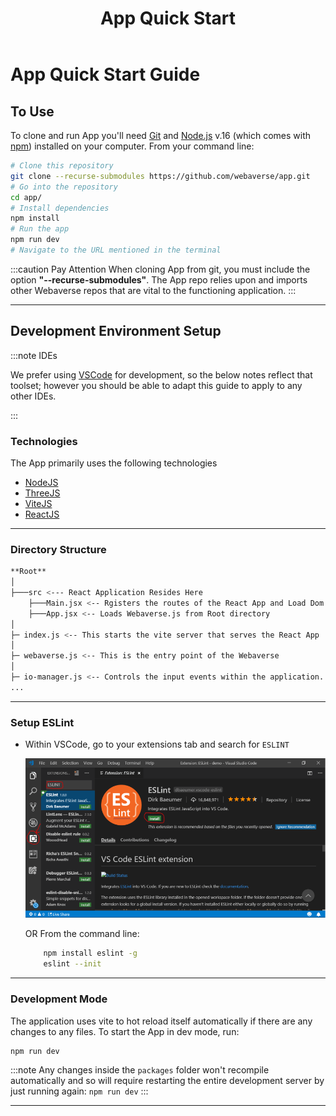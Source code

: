 ﻿---
id: app-quickstart
title: App Quick Start
---

# App Quick Start Guide

## To Use

To clone and run App you'll need [Git](https://git-scm.com) and [Node.js](https://nodejs.org/en/download/) v.16 (which comes with [npm](http://npmjs.com)) installed on your computer. From your command line:

```bash
# Clone this repository
git clone --recurse-submodules https://github.com/webaverse/app.git
# Go into the repository
cd app/
# Install dependencies
npm install
# Run the app
npm run dev
# Navigate to the URL mentioned in the terminal

```
:::caution Pay Attention
When cloning App from git, you must include the option **"--recurse-submodules"**. The App repo relies upon and imports other Webaverse repos that are vital to the functioning application.
:::

---

## Development Environment Setup

:::note IDEs

We prefer using [VSCode](https://code.visualstudio.com/download) for development, so the below notes reflect that toolset; however you should be able to adapt this guide to apply to any other IDEs.

:::


### Technologies

The App primarily uses the following technologies

* [NodeJS](https://nodejs.org/)
* [ThreeJS](https://threejs.org/)
* [ViteJS](https://vitejs.dev/)
* [ReactJS](https://reactjs.org/)

---

### Directory Structure

```bash
**Root**
│
├───src <--- React Application Resides Here
	├───Main.jsx <-- Rgisters the routes of the React App and Load Dom
	├───App.jsx <-- Loads Webaverse.js from Root directory
│
├─ index.js <-- This starts the vite server that serves the React App
│
├─ webaverse.js <-- This is the entry point of the Webaverse
│
├─ io-manager.js <-- Controls the input events within the application.
...
```

---

### Setup ESLint

* Within VSCode, go to your extensions tab and search for `ESLINT`

	![enter image description here](/img/VSCodeESLintSetup.png)

	OR From the command line:

	```bash
		npm install eslint -g
		eslint --init
	```

---

### Development Mode

The application uses vite to hot reload itself automatically if there are any changes to any files. To start the App in dev mode, run:

```bash
npm run dev
```
:::note 
Any changes inside the `packages` folder won't recompile automatically and so will require restarting the entire development server by just running again: `npm run dev`
:::

---


